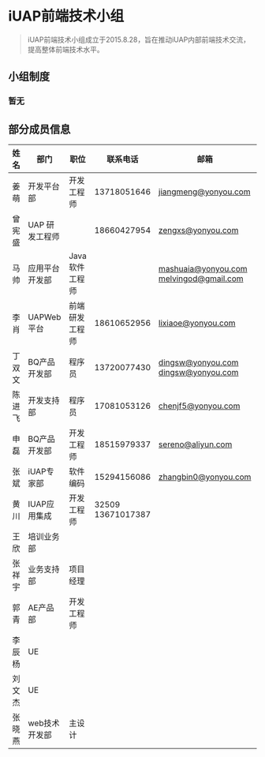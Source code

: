 # iUAP前端技术小组

> iUAP前端技术小组成立于2015.8.28，旨在推动iUAP内部前端技术交流，提高整体前端技术水平。

## 小组制度
### 暂无
## 部分成员信息


|姓名|部门|职位|联系电话|邮箱|github|关注前端领域的这些方向|
|---|---|---|---|---|---|---|
|姜萌|开发平台部|开发工程师|13718051646|jiangmeng@yonyou.com|||jQuery Mobile|	
|曾宪盛|UAP	研发工程师||18660427954|zengxs@yonyou.com	|||			
|马帅|应用平台开发部|Java软件工程师||mashuaia@yonyou.com melvingod@gmail.com||angular.js/node.js|
|李肖|	UAPWeb平台|	前端研发工程师|	18610652956|	lixiaoe@yonyou.com	|	|node.js、html5	|		
|丁双文	|BQ产品开发部|	程序员|	13720077430	|dingsw@yonyou.com	dingsw@yonyou.com|	|JS,H5	|		
|陈进飞	|开发支持部	|程序员|	17081053126|	chenjf5@yonyou.com	|	|javascript/css	|		
|申磊|BQ产品开发部|	开发工程师	|18515979337	|sereno@aliyun.com|SerenoShe|原生JavaScript、HTML5、CSS3、SPA、NodeJS、前端MV*实现|		
|张斌|iUAP专家部|软件编码|	15294156086|	zhangbin0@yonyou.com	|	|React	React Native|			
|黄川|IUAP应用集成|	开发工程师|	32509 13671017387|		|	|前端插件开发；前端css框架；移动前端技术|	
|王欣|	培训业务部|	|	|	|	 bootstrap,js,css		|	
|张祥宇	|业务支持部|	项目经理|	|	|	|	node.js,bootstrap,jquery,freemarker			|
|郭青	|AE产品部 |	开发工程师	|	|	|	|Js, Jquery, rapheal,flask..			|
|李辰杨	|UE	|	|	|	||	css3 动画	|		
|刘文杰	|UE	|	|	|	||	"关注前端的交互及视觉呈现|		
|张晓燕	|web技术开发部	|主设计	|	|	|	|React|			
